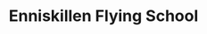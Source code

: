 ---
title: "Enniskillen Flying School"
address: "Enniskillen St Angelo Airport, Enniskillen, Co. Fermanagh, BT94 2FP"
tel: "+44 (0)28 6632 2077"
county: "Fermanagh"
category: "Flying"
type: "Content"
lat: "54.346771240234375"
lng: "-7.645120143890381"
---